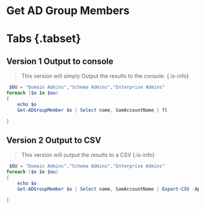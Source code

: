 # Get AD Group Members

# Tabs {.tabset}
## Version 1 Output to console

> This version will simply Output the results to the console.
{.is-info}

```Powershell
 $OU = "Domain Admins","Schema Admins","Enterprise Admins"
foreach ($o in $ou)
{
    echo $o
    Get-ADGroupMember $o | Select name, SamAccountName | fl

} 
```
## Version 2 Output to CSV

> This version will output the results to a CSV
{.is-info}

```Powershell
 $OU = "Domain Admins","Schema Admins","Enterprise Admins"
foreach ($o in $ou)
{
    echo $o
    Get-ADGroupMember $o | Select name, SamAccountName | Export-CSV -Append .\User-Export.csv

} 
```

